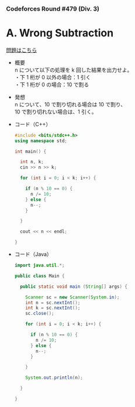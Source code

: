 ### Codeforces Round #479 (Div. 3)

# A. Wrong Subtraction

  [問題はこちら](https://codeforces.com/contest/977/problem/A)
  
- 概要<br>
  n について以下の処理を k 回した結果を出力せよ。<br>
  ・下 1 桁が 0 以外の場合：1 引く<br>
  ・下 1 桁が 0 の場合：10 で割る
  
- 発想<br>
  n について、10 で割り切れる場合は 10 で割り、<br>
  10 で割り切れない場合は、1 引く。
  
  
- コード（C++）

  ```cpp
  #include <bits/stdc++.h>
  using namespace std;

  int main() {

    int n, k;
    cin >> n >> k;

    for (int i = 0; i < k; i++) {

      if (n % 10 == 0) {
        n /= 10;
      } else {
        n--;
      }

    }

    cout << n << endl;

  }
  ```
  
- コード（Java）

  ```java
  import java.util.*;

  public class Main {

    public static void main (String[] args) {

      Scanner sc = new Scanner(System.in);
      int n = sc.nextInt();
      int k = sc.nextInt();
      sc.close();

      for (int i = 0; i < k; i++) {

        if (n % 10 == 0) {
          n /= 10;
        } else {
          n--;
        }

      }

      System.out.println(n);

    }

  }
  ```
    